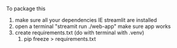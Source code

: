 To package this 
1. make sure all your dependencies IE streamlit are installed
2. open a terminal "streamit run ./web-app" make sure app works 
3. create requirements.txt  (do with terminal with .venv)
   1. pip freeze > requirements.txt